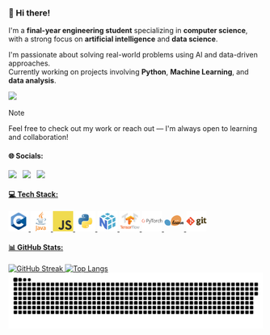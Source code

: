 ### 👋 Hi there!
I'm a **final-year engineering student** specializing in **computer science**, with a strong focus on **artificial intelligence** and **data science**.

I'm passionate about solving real-world problems using AI and data-driven approaches.  
Currently working on projects involving **Python**, **Machine Learning**, and **data analysis**.


<img src="https://media2.giphy.com/media/v1.Y2lkPTc5MGI3NjExdjg1enFmdmhxZnN3Y2dvazI5d290dHAwczI3ZzQzOHpqYnNlOHdobiZlcD12MV9pbnRlcm5hbF9naWZfYnlfaWQmY3Q9Zw/s4ycVAVuJvXRvK0Rap/giphy.gif" width="400"/>

> [!NOTE]
>  Feel free to check out my work or reach out — I'm always open to learning and collaboration!


#### 🌐 Socials:
[<img src="https://img.icons8.com/color/48/000000/linkedin.png" width="4%"/>](https://www.linkedin.com/in/marcloiccedric/)  &nbsp; [<img src="https://img.icons8.com/fluent/48/000000/instagram-new.png" width="4%"/>](https://instagram.com/lategardener)  &nbsp; <a href="mailto:djolemarc@cy-tech.fr"> <img src="https://img.icons8.com/fluent/48/000000/gmail.png" width="4%"/>

#### 💻 Tech Stack:
<p align="left">
  <code><img src="https://github.com/github/explore/raw/main/topics/c/c.png" width="40" height="40" alt="C" /></code>
  <code><img src="https://github.com/github/explore/raw/main/topics/java/java.png" width="40" height="40" alt="Java" /></code>
  <code><img src="https://github.com/github/explore/raw/main/topics/javascript/javascript.png" width="40" height="40" alt="JavaScript" /></code>
  <code><img src="https://github.com/github/explore/raw/main/topics/python/python.png" width="40" height="40" alt="Python" /></code>
  <code><img src="https://github.com/github/explore/raw/main/topics/numpy/numpy.png" width="40" height="40" alt="NumPy" /></code>
  <code><img src="https://github.com/github/explore/raw/main/topics/tensorflow/tensorflow.png" width="40" height="40" alt="TensorFlow" /></code>
  <code><img src="https://github.com/github/explore/raw/main/topics/pytorch/pytorch.png" width="40" height="40" alt="PyTorch" /></code>
  <code><img src="https://github.com/github/explore/raw/main/topics/scikit-learn/scikit-learn.png" width="40" height="40" alt="Scikit-learn" /></code>
  <code><img src="https://github.com/github/explore/raw/main/topics/git/git.png" width="40" height="40" alt="Git" /></code>
</p>


#### 📊 GitHub Stats:
<div align="left">
  <img src="https://nirzak-streak-stats.vercel.app/?user=lategardener&theme=tokyonight&hide_border=true" alt="GitHub Streak" style="height:180px;" />
  <img src="https://github-readme-stats.vercel.app/api/top-langs/?username=lategardener&theme=tokyonight&hide_border=true&include_all_commits=true&count_private=false&layout=compact" alt="Top Langs" style="height:180px;" />
</div>

<div align="left">
  <img src="https://github.com/lategardener/snk/blob/output-svg-only/github-contribution-grid-snake-dark.svg" alt="Snake animation" />
</div>
